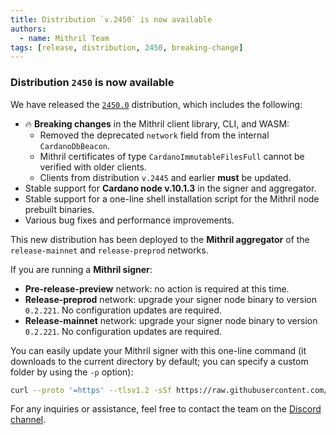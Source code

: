 ```yaml
---
title: Distribution `v.2450` is now available
authors:
  - name: Mithril Team
tags: [release, distribution, 2450, breaking-change]
---
```


### Distribution `2450` is now available

We have released the [`2450.0`](https://github.com/input-output-hk/mithril/releases/tag/2450.0) distribution, which includes the following:

- :fire: **Breaking changes** in the Mithril client library, CLI, and WASM:
  - Removed the deprecated `network` field from the internal `CardanoDbBeacon`.
  - Mithril certificates of type `CardanoImmutableFilesFull` cannot be verified with older clients.
  - Clients from distribution `v.2445` and earlier **must** be updated.
- Stable support for **Cardano node v.10.1.3** in the signer and aggregator.
- Stable support for a one-line shell installation script for the Mithril node prebuilt binaries.
- Various bug fixes and performance improvements.

This new distribution has been deployed to the **Mithril aggregator** of the `release-mainnet` and `release-preprod` networks.

If you are running a **Mithril signer**:

- **Pre-release-preview** network: no action is required at this time.
- **Release-preprod** network: upgrade your signer node binary to version `0.2.221`. No configuration updates are required.
- **Release-mainnet** network: upgrade your signer node binary to version `0.2.221`. No configuration updates are required.

You can easily update your Mithril signer with this one-line command (it downloads to the current directory by default; you can specify a custom folder by using the `-p` option):

```bash
curl --proto '=https' --tlsv1.2 -sSf https://raw.githubusercontent.com/input-output-hk/mithril/refs/heads/main/mithril-install.sh | sh -s -- -c mithril-signer -d 2450.0 -p $(pwd)
```

For any inquiries or assistance, feel free to contact the team on the [Discord channel](https://discord.gg/5kaErDKDRq).
